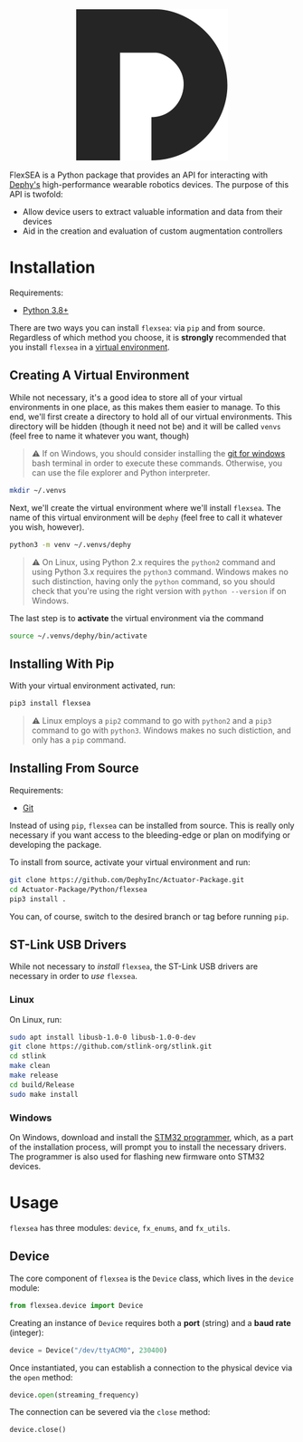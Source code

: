 <div align="center">
    <img src="./assets/dephy_logo.svg">
</div>


FlexSEA is a Python package that provides an API for interacting with [Dephy's](https://dephy.com/) high-performance wearable robotics devices. The purpose of this API is twofold:

* Allow device users to extract valuable information and data from their devices
* Aid in the creation and evaluation of custom augmentation controllers


# Installation


Requirements:

* [Python 3.8+](https://www.python.org/downloads/) 

There are two ways you can install `flexsea`: via `pip` and from source. Regardless of which method you choose, it is **strongly** recommended that you install `flexsea` in a [virtual environment](https://docs.python.org/3/library/venv.html).

## Creating A Virtual Environment

While not necessary, it's a good idea to store all of your virtual environments in one place, as this makes them easier to manage. To this end, we'll first create a directory to hold all of our virtual environments. This directory will be hidden (though it need not be) and it will be called `venvs` (feel free to name it whatever you want, though)

> &#9888;&#65039; If on Windows, you should consider installing the [git for windows](https://gitforwindows.org/) bash terminal in order to execute these commands. Otherwise, you can use the file explorer and Python interpreter. 

```bash
mkdir ~/.venvs
```

Next, we'll create the virtual environment where we'll install `flexsea`. The name of this virtual environment will be `dephy` (feel free to call it whatever you wish, however).

```bash
python3 -m venv ~/.venvs/dephy
```

> &#9888;&#65039; On Linux, using Python 2.x requires the `python2` command and using Python 3.x requires the `python3` command. Windows makes no such distinction, having only the `python` command, so you should check that you're using the right version with `python --version` if on Windows.

The last step is to **activate** the virtual environment via the command

```bash
source ~/.venvs/dephy/bin/activate
```


## Installing With Pip

With your virtual environment activated, run:

```bash
pip3 install flexsea
```

> &#9888;&#65039; Linux employs a `pip2` command to go with `python2` and a `pip3` command to go with `python3`. Windows makes no such distiction, and only has a `pip` command.


## Installing From Source

Requirements:

* [Git](https://git-scm.com/downloads)


Instead of using `pip`, `flexsea` can be installed from source. This is really only necessary if you want access to the bleeding-edge or plan on modifying or developing the package.

To install from source, activate your virtual environment and run:

```bash
git clone https://github.com/DephyInc/Actuator-Package.git
cd Actuator-Package/Python/flexsea
pip3 install .
```

You can, of course, switch to the desired branch or tag before running `pip`.


## ST-Link USB Drivers

While not necessary to *install* `flexsea`, the ST-Link USB drivers are necessary in order to *use* `flexsea`. 

### Linux
On Linux, run:

```bash
sudo apt install libusb-1.0-0 libusb-1.0-0-dev
git clone https://github.com/stlink-org/stlink.git
cd stlink
make clean
make release
cd build/Release
sudo make install
```

### Windows
On Windows, download and install the [STM32 programmer](https://www.st.com/content/st_com/en/products/development-tools/software-development-tools/stm32-software-development-tools/stm32-programmers/stm32cubeprog.html), which, as a part of the installation process, will prompt you to install the necessary drivers. The programmer is also used for flashing new firmware onto STM32 devices.


# Usage
`flexsea` has three modules: `device`, `fx_enums`, and `fx_utils`.

## Device

The core component of `flexsea` is the `Device` class, which lives in the `device` module:

```python
from flexsea.device import Device
```

Creating an instance of `Device` requires both a **port** (string) and a **baud rate** (integer):

```python
device = Device("/dev/ttyACM0", 230400)
```

Once instantiated, you can establish a connection to the physical device via the `open` method:

```python
device.open(streaming_frequency)
```

The connection can be severed via the `close` method:

```python
device.close()
```